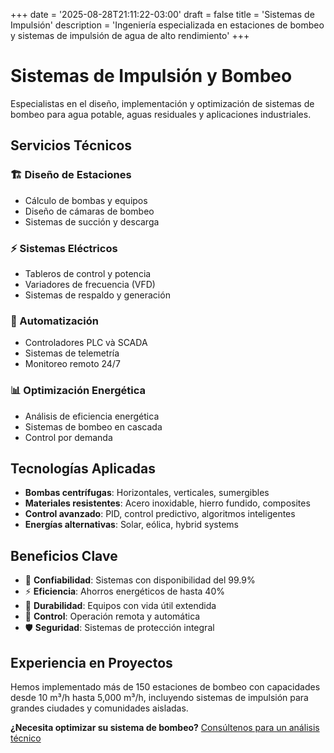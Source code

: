 +++
date = '2025-08-28T21:11:22-03:00'
draft = false
title = 'Sistemas de Impulsión'
description = 'Ingeniería especializada en estaciones de bombeo y sistemas de impulsión de agua de alto rendimiento'
+++

# Sistemas de Impulsión y Bombeo

Especialistas en el diseño, implementación y optimización de sistemas de bombeo para agua potable, aguas residuales y aplicaciones industriales.

## Servicios Técnicos

### 🏗️ Diseño de Estaciones
- Cálculo de bombas y equipos
- Diseño de cámaras de bombeo
- Sistemas de succión y descarga

### ⚡ Sistemas Eléctricos
- Tableros de control y potencia
- Variadores de frecuencia (VFD)
- Sistemas de respaldo y generación

### 🔧 Automatización
- Controladores PLC và SCADA
- Sistemas de telemetría
- Monitoreo remoto 24/7

### 📊 Optimización Energética
- Análisis de eficiencia energética
- Sistemas de bombeo en cascada
- Control por demanda

## Tecnologías Aplicadas

- **Bombas centrífugas**: Horizontales, verticales, sumergibles
- **Materiales resistentes**: Acero inoxidable, hierro fundido, composites
- **Control avanzado**: PID, control predictivo, algoritmos inteligentes
- **Energías alternativas**: Solar, eólica, hybrid systems

## Beneficios Clave

- 💪 **Confiabilidad**: Sistemas con disponibilidad del 99.9%
- ⚡ **Eficiencia**: Ahorros energéticos de hasta 40%
- 🔧 **Durabilidad**: Equipos con vida útil extendida
- 📱 **Control**: Operación remota y automática
- 🛡️ **Seguridad**: Sistemas de protección integral

## Experiencia en Proyectos

Hemos implementado más de 150 estaciones de bombeo con capacidades desde 10 m³/h hasta 5,000 m³/h, incluyendo sistemas de impulsión para grandes ciudades y comunidades aisladas.

**¿Necesita optimizar su sistema de bombeo?** [Consúltenos para un análisis técnico](/contacto)
